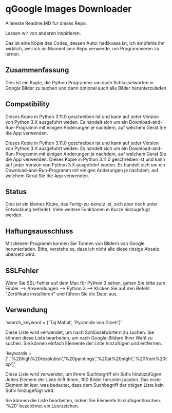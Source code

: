 # qGoogle Images Downloader

Allereste Readme.MD fur dieses Repo.

Lassen wir von anderen inspirieren.

Das ist eine Kopie des Codes, dessen Autor hadikvasa ist, ich empfehle ihn
wirklich, weil ich im Moment sein Repo verwende, um Programmieren zu lernen.

## Zusammenfassung

Dies ist ein Kopie, die Python Programms um nach Schlusselworten in Google Bilder zu suchen und dann optional auch alle Bilder herunterzuladen


## Compatibility

Dieses Kopie in Python 3.11.0 geschreiben ist und kann auf jeder Version von Python 3.X ausgefuhrt weden. Es handelt sich um ein Download-and-Run-Programm mit einigen Anderungen je nachdem, auf welchem Gerat Sie die App verwenden.


Dieses Kopie in Python 3.11.0 geschreiben ist und kann auf jeder Version von Python 3.X ausgefuhrt weden. Es handelt sich um ein Download-and-Run-Programm mit einigen Anderungen je nachdem, auf welchem Gerat Sie die App verwenden.
Dieses Kopie in Python 3.11.0 geschreiben ist und kann auf jeder Version von Python 3.X ausgefuhrt weden. Es handelt sich um ein Download-and-Run-Programm mit einigen Anderungen je nachdem, auf welchem Gerat Sie die App verwenden.



## Status

Dies ist ein kleines Kopie, das Fertig-zu-benutz ist, sich aber noch unter Entwicklung befindet. Viele weitere Funktionen in Kurze hinzugefugt werden.

## Haftungsausschluss

Mit diesem Programm konnen Sie Tonnen von Bildern von Google herunterladen. Bitte, verstehe es, dass ich nicht alle diese riesige Absatz ubersetz wird.

## SSLFehler

Wenn Sie SSL-Fehler auf dem Mac für Python 3 sehen, gehen Sie bitte zum Finder —> Anwendungen —> Python 3 —> Klicken Sie auf den Befehl "Zertifikate installieren" und führen Sie die Datei aus.

## Verwendung
'search_keyword = ['Taj Mahal', 'Pyramide von Gizeh']'

Diese Liste wird verwendet, um nach Schlüsselwörtern zu suchen. Sie können diese Liste bearbeiten, um nach Google-Bildern Ihrer Wahl zu suchen. Sie können einfach Elemente der Liste hinzufügen und entfernen.

'keywords = ['','%20high%20resolution','%20paintings','%20at%20night','%20from%20top']'

Diese Liste wird verwendet, um Ihrem Suchbegriff ein Sufix hinzuzufügen. Jedes Element der Liste hilft Ihnen, 100 Bilder herunterzuladen. Das erste Element ist leer, was bedeutet, dass dem Suchbegriff der obigen Liste kein Sufix hinzugefügt wird.

Sie können die Liste bearbeiten, indem Sie Elemente hinzufügen/löschen. '%20' bezeichnet ein Leerzeichen.

